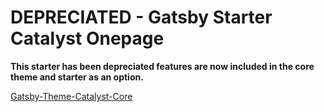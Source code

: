 # DEPRECIATED - Gatsby Starter Catalyst Onepage

**This starter has been depreciated features are now included in the core theme and starter as an option.**

[Gatsby-Theme-Catalyst-Core](https://github.com/ehowey/gatsby-theme-catalyst-core)
